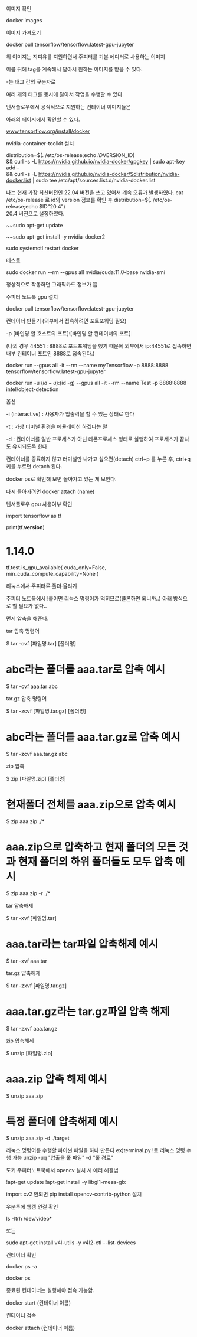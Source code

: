 이미지 확인

docker images

이미지 가져오기

docker pull tensorflow/tensorflow:latest-gpu-jupyter

위 이미지는 지피유를 지원하면서 주피터를 기본 에디터로 사용하는 이미지

이름 뒤에 tag를 계속해서 달아서 원하는 이미지를 받을 수 있다.

-는 태그 간의 구분자로

여러 개의 태그를 동시에 달아서 작업을 수행할 수 있다.

텐서플로우에서 공식적으로 지원하는 컨테이너 이미지들은

아래의 페이지에서 확인할 수 있다.

www.tensorflow.org/install/docker

nvidia-container-toolkit 설치

distribution=$(. /etc/os-release;echo $ID$VERSION_ID) \
&& curl -s -L https://nvidia.github.io/nvidia-docker/gpgkey | sudo apt-key add - \
&& curl -s -L https://nvidia.github.io/nvidia-docker/$distribution/nvidia-docker.list | sudo tee /etc/apt/sources.list.d/nvidia-docker.list


나는 현재 가장 최신버전인 22.04 버전을 쓰고 있어서 계속 오류가 발생하였다.
cat /etc/os-release 로 id와 version 정보를 확인 후 distribution=$(. /etc/os-release;echo $ID"20.4") \
20.4 버전으로 설정하였다.

~~sudo apt-get update

~~sudo apt-get install -y nvidia-docker2

sudo systemctl restart docker

테스트

sudo docker run --rm --gpus all nvidia/cuda:11.0-base nvidia-smi

정상적으로 작동하면 그래픽카드 정보가 뜸

주피터 노트북 gpu 설치

docker pull tensorflow/tensorflow:latest-gpu-jupyter

컨테이너 만들기 (외부에서 접속하려면 포트포워딩 필요)

-p [바인딩 할 호스트의 포트]:[바인딩 할 컨테이너의 포트]

(나의 경우 44551 : 8888로 포트포워딩을 했기 때문에 외부에서 ip:44551로 접속하면 내부 컨테이너 포트인 8888로 접속된다.)

docker run --gpus all -it --rm --name myTensorflow -p 8888:8888 tensorflow/tensorflow:latest-gpu-jupyter

docker run -u $(id -u):$(id -g) --gpus all -it --rm --name Test -p 8888:8888 intel/object-detection

옵션

 -i (interactive) : 사용자가 입출력을 할 수 있는 상태로 한다

 -t : 가상 터미널 환경을 에뮬레이션 하겠다는 말

-d : 컨테이너를 일반 프로세스가 아닌 데몬프로세스 형태로 실행하여 프로세스가 끝나도 유지되도록 한다

컨테이너를 종료하지 않고 터미널만 나가고 싶으면(detach) ctrl+p 를 누른 후, ctrl+q 키를 누르면 detach 된다.

docker ps로 확인해 보면 돌아가고 있는 게 보인다.

다시 돌아가려면 docker attach (name)


텐서플로우 gpu 사용여부 확인

import tensorflow as tf

print(tf.__version__)
# 1.14.0

tf.test.is_gpu_available(
    cuda_only=False,
    min_cuda_compute_capability=None
)

~~리눅스에서 주피터로 폴더 올리기~~

주피터 노트북에서 !붙이면 리눅스 명령어가 먹히므로(클론하면 되니까..) 아래 방식으로 할 필요가 없다..

먼저 압축을 해준다.

tar 압축 명령어

$ tar -cvf [파일명.tar] [폴더명]
 
# abc라는 폴더를 aaa.tar로 압축 예시
$ tar -cvf aaa.tar abc

tar.gz 압축 명령어

$ tar -zcvf [파일명.tar.gz] [폴더명]
 
# abc라는 폴더를 aaa.tar.gz로 압축 예시
$ tar -zcvf aaa.tar.gz abc


zip 압축

$ zip [파일명.zip] [폴더명]
 
# 현재폴더 전체를 aaa.zip으로 압축 예시
$ zip aaa.zip ./*
 
# aaa.zip으로 압축하고 현재 폴더의 모든 것과 현재 폴더의 하위 폴더들도 모두 압축 예시
$ zip aaa.zip -r ./*

tar 압축해제

$ tar -xvf [파일명.tar]
 
# aaa.tar라는 tar파일 압축해제 예시
$ tar -xvf aaa.tar

tar.gz 압축해제

$ tar -zxvf [파일명.tar.gz]
 
#  aaa.tar.gz라는 tar.gz파일 압축 해제
$ tar -zxvf aaa.tar.gz

zip 압축해제

$ unzip [파일명.zip]
 
# aaa.zip 압축 해제 예시
$ unzip aaa.zip 
 
# 특정 폴더에 압축해제 예시
$ unzip aaa.zip -d ./target

리눅스 명령어를 수행할 파이썬 파일을 하나 만든다
ex)terminal.py
!로 리눅스 명령 수행 가능
unzip -uq "압출을 풀 파일" -d "풀 경로"

도커 주피터노트북에서 opencv 설치 시 에러 해결법

!apt-get update
!apt-get install -y libgl1-mesa-glx

import cv2 안되면
pip install opencv-contrib-python 설치

우분투에 웹캠 연결 확인

ls -ltrh /dev/video*

또는 

sudo apt-get install v4l-utils -y 
v4l2-ctl --list-devices 

컨테이너 확인

docker ps -a

docker ps

종료된 컨테이너는 실행해야 접속 가능함.

docker start (컨테이너 이름)

컨테이너 접속

docker attach (컨테이너 이름)


